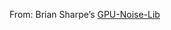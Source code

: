 From: Brian Sharpe’s [GPU-Noise-Lib](https://github.com/BrianSharpe/GPU-Noise-Lib/blob/master/gpu_noise_lib.glsl)

